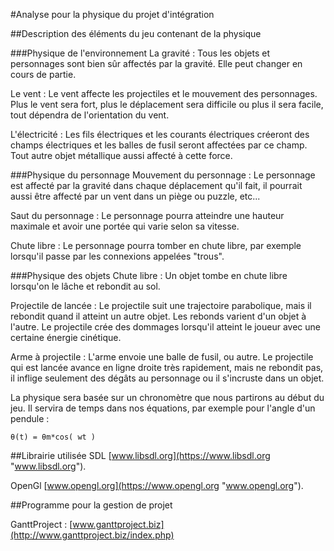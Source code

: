 #Analyse pour la physique du projet d'intégration

##Description des éléments du jeu contenant de la physique

###Physique de l'environnement
La gravité : Tous les objets et personnages sont bien sûr affectés par la gravité. Elle peut changer en cours de partie.

Le vent : Le vent affecte les projectiles et le mouvement des personnages. Plus le vent sera fort, plus le déplacement sera difficile ou plus il sera facile, tout dépendra de l'orientation du vent.

L'électricité : Les fils électriques et les courants électriques créeront des champs électriques et les balles de fusil seront affectées par ce champ. Tout autre objet métallique aussi affecté à cette force.

###Physique du personnage
Mouvement du personnage : Le personnage est affecté par la gravité dans chaque déplacement qu'il fait, il pourrait aussi être affecté par un vent dans un piège ou puzzle, etc...

Saut du personnage : Le personnage pourra atteindre une hauteur maximale et avoir une portée qui varie selon sa vitesse.

Chute libre : Le personnage pourra tomber en chute libre, par exemple lorsqu'il passe par les connexions appelées "trous".

###Physique des objets
Chute libre : Un objet tombe en chute libre lorsqu'on le lâche et rebondit au sol. 

Projectile de lancée : Le projectile suit une trajectoire parabolique, mais il rebondit quand il atteint un autre objet. Les rebonds varient d'un objet à l'autre. Le projectile crée des dommages lorsqu'il atteint le joueur avec une certaine énergie cinétique.

Arme à projectile : L'arme envoie une balle de fusil, ou autre. Le projectile qui est lancée avance en ligne droite très rapidement, mais ne rebondit pas, il inflige seulement des dégâts au personnage ou il s'incruste dans un objet.

La physique sera basée sur un chronomètre que nous partirons au début du jeu. Il servira de temps dans nos équations, par exemple pour l'angle d'un pendule :

    θ(t) = θm*cos( wt )

##Librairie utilisée
SDL [www.libsdl.org](https://www.libsdl.org "www.libsdl.org").

OpenGl [www.opengl.org](https://www.opengl.org "www.opengl.org"). 

##Programme pour la gestion de projet

GanttProject : [www.ganttproject.biz](http://www.ganttproject.biz/index.php)
